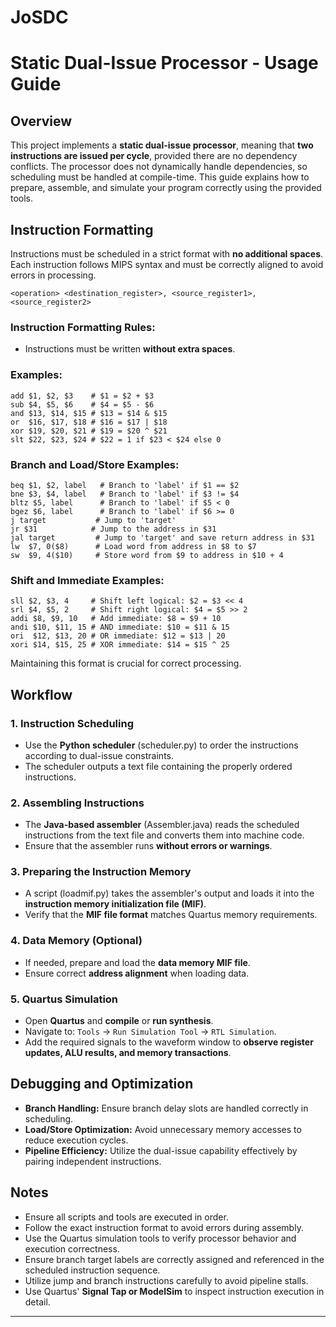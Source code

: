 # JoSDC

# Static Dual-Issue Processor - Usage Guide

## Overview

This project implements a **static dual-issue processor**, meaning that **two instructions are issued per cycle**, provided there are no dependency conflicts. The processor does not dynamically handle dependencies, so scheduling must be handled at compile-time. This guide explains how to prepare, assemble, and simulate your program correctly using the provided tools.

## Instruction Formatting

Instructions must be scheduled in a strict format with **no additional spaces**. Each instruction follows MIPS syntax and must be correctly aligned to avoid errors in processing.

```
<operation> <destination_register>, <source_register1>, <source_register2>
```

### Instruction Formatting Rules:

- Instructions must be written **without extra spaces**.



### Examples:

```
add $1, $2, $3    # $1 = $2 + $3
sub $4, $5, $6    # $4 = $5 - $6
and $13, $14, $15 # $13 = $14 & $15
or  $16, $17, $18 # $16 = $17 | $18
xor $19, $20, $21 # $19 = $20 ^ $21
slt $22, $23, $24 # $22 = 1 if $23 < $24 else 0
```

### Branch and Load/Store Examples:

```
beq $1, $2, label   # Branch to 'label' if $1 == $2
bne $3, $4, label   # Branch to 'label' if $3 != $4
bltz $5, label      # Branch to 'label' if $5 < 0
bgez $6, label      # Branch to 'label' if $6 >= 0
j target           # Jump to 'target'
jr $31            # Jump to the address in $31
jal target         # Jump to 'target' and save return address in $31
lw  $7, 0($8)      # Load word from address in $8 to $7
sw  $9, 4($10)     # Store word from $9 to address in $10 + 4
```

### Shift and Immediate Examples:

```
sll $2, $3, 4     # Shift left logical: $2 = $3 << 4
srl $4, $5, 2     # Shift right logical: $4 = $5 >> 2
addi $8, $9, 10   # Add immediate: $8 = $9 + 10
andi $10, $11, 15 # AND immediate: $10 = $11 & 15
ori  $12, $13, 20 # OR immediate: $12 = $13 | 20
xori $14, $15, 25 # XOR immediate: $14 = $15 ^ 25
```

Maintaining this format is crucial for correct processing.

## Workflow

### 1. **Instruction Scheduling**

- Use the **Python scheduler** (scheduler.py) to order the instructions according to dual-issue constraints.
- The scheduler outputs a text file containing the properly ordered instructions.

### 2. **Assembling Instructions**

- The **Java-based assembler** (Assembler.java) reads the scheduled instructions from the text file and converts them into machine code.
- Ensure that the assembler runs **without errors or warnings**.

### 3. **Preparing the Instruction Memory**

- A script (loadmif.py) takes the assembler's output and loads it into the **instruction memory initialization file (MIF)**.
- Verify that the **MIF file format** matches Quartus memory requirements.

### 4. **Data Memory (Optional)**

- If needed, prepare and load the **data memory MIF file**.
- Ensure correct **address alignment** when loading data.

### 5. **Quartus Simulation**

- Open **Quartus** and **compile** or **run synthesis**.
- Navigate to: `Tools` → `Run Simulation Tool` → `RTL Simulation`.
- Add the required signals to the waveform window to **observe register updates, ALU results, and memory transactions**.

## Debugging and Optimization

- **Branch Handling:** Ensure branch delay slots are handled correctly in scheduling.
- **Load/Store Optimization:** Avoid unnecessary memory accesses to reduce execution cycles.
- **Pipeline Efficiency:** Utilize the dual-issue capability effectively by pairing independent instructions.

## Notes

- Ensure all scripts and tools are executed in order.
- Follow the exact instruction format to avoid errors during assembly.
- Use the Quartus simulation tools to verify processor behavior and execution correctness.
- Ensure branch target labels are correctly assigned and referenced in the scheduled instruction sequence.
- Utilize jump and branch instructions carefully to avoid pipeline stalls.
- Use Quartus' **Signal Tap or ModelSim** to inspect instruction execution in detail.

---

